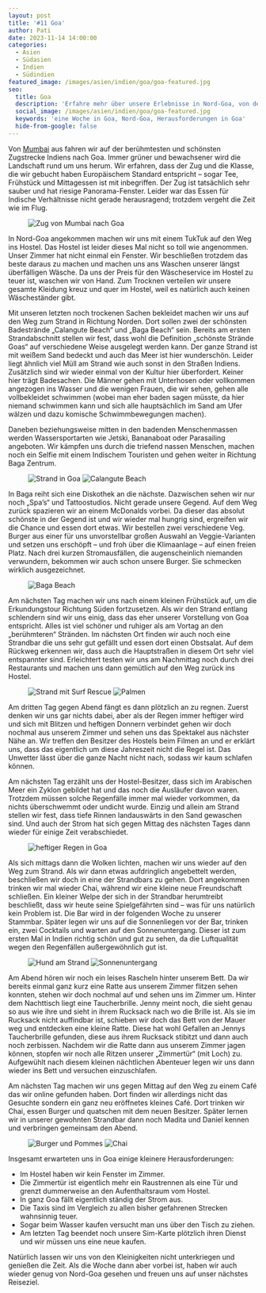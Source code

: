 ```yaml
---
layout: post
title: '#11 Goa'
author: Pati
date: 2023-11-14 14:00:00
categories:
  - Asien
  - Südasien
  - Indien
  - Südindien
featured_image: /images/asien/indien/goa/goa-featured.jpg
seo:
  title: Goa
  description: 'Erfahre mehr über unsere Erlebnisse in Nord-Goa, von den Stränden über das Essen bis zu unerwarteten Herausforderungen.'
  social_image: /images/asien/indien/goa/goa-featured.jpg
  keywords: 'eine Woche in Goa, Nord-Goa, Herausforderungen in Goa'
  hide-from-google: false
---
```

Von [Mumbai](mumbai-2) aus fahren wir auf der berühmtesten und schönsten Zugstrecke Indiens nach Goa. Immer grüner und bewachsener wird die Landschaft rund um uns herum. Wir erfahren, dass der Zug und die Klasse, die wir gebucht haben Europäischem Standard entspricht – sogar Tee, Frühstück und Mittagessen ist mit inbegriffen. Der Zug ist tatsächlich sehr sauber und hat riesige Panorama-Fenster. Leider war das Essen für Indische Verhältnisse nicht gerade herausragend; trotzdem vergeht die Zeit wie im Flug.

<figure class="img1">
 	<img src="/images/asien/indien/goa/goa-1.jpg" alt="Zug von Mumbai nach Goa">
</figure>

In Nord-Goa angekommen machen wir uns mit einem TukTuk auf den Weg ins Hostel. Das Hostel ist leider dieses Mal nicht so toll wie angenommen. Unser Zimmer hat nicht einmal ein Fenster. Wir beschließen trotzdem das beste daraus zu machen und machen uns ans Waschen unserer längst überfälligen Wäsche. Da uns der Preis für den Wäscheservice im Hostel zu teuer ist, waschen wir von Hand. Zum Trocknen verteilen wir unsere gesamte Kleidung kreuz und quer im Hostel, weil es natürlich auch keinen Wäscheständer gibt.

Mit unseren letzten noch trockenen Sachen bekleidet machen wir uns auf den Weg zum Strand in Richtung Norden. Dort sollen zwei der schönsten Badestrände „Calangute Beach“ und „Baga Beach“ sein. Bereits am ersten Strandabschnitt stellen wir fest, dass wohl die Definition „schönste Strände Goas“ auf verschiedene Weise ausgelegt werden kann. Der ganze Strand ist mit weißem Sand bedeckt und auch das Meer ist hier wunderschön. Leider liegt ähnlich viel Müll am Strand wie auch sonst in den Straßen Indiens. Zusätzlich sind wir wieder einmal von der Kultur hier überfordert. Keiner hier trägt Badesachen. Die Männer gehen mit Unterhosen oder vollkommen angezogen ins Wasser und die wenigen Frauen, die wir sehen, gehen alle vollbekleidet schwimmen (wobei man eher baden sagen müsste, da hier niemand schwimmen kann und sich alle hauptsächlich im Sand am Ufer wälzen und dazu komische Schwimmbewegungen machen).

Daneben beziehungsweise mitten in den badenden Menschenmassen werden Wassersportarten wie Jetski, Bananaboat oder Parasailing angeboten. Wir kämpfen uns durch die triefend nassen Menschen, machen noch ein Selfie mit einem Indischem Touristen und gehen weiter in Richtung Baga Zentrum. 

<figure class="img2">
 	<img src="/images/asien/indien/goa/goa-6.jpg" alt="Strand in Goa">
  <img src="/images/asien/indien/goa/goa-7.jpg" alt="Calangute Beach">
</figure>

In Baga reiht sich eine Diskothek an die nächste. Dazwischen sehen wir nur noch „Spa’s“ und Tattoostudios. Nicht gerade unsere Gegend. Auf dem Weg zurück spazieren wir an einem McDonalds vorbei. Da dieser das absolut schönste in der Gegend ist und wir wieder mal hungrig sind, ergreifen wir die Chance und essen dort etwas. Wir bestellen zwei verschiedene Veg. Burger aus einer für uns unvorstellbar großen Auswahl an Veggie-Varianten und setzen uns erschöpft – und froh über die Klimaanlage – auf einen freien Platz. Nach drei kurzen Stromausfällen, die augenscheinlich niemanden verwundern, bekommen wir auch schon unsere Burger. Sie schmecken wirklich ausgezeichnet. 

<figure class="img1">
 	<img src="/images/asien/indien/goa/goa-11.jpg" alt="Baga Beach">
</figure>

Am nächsten Tag machen wir uns nach einem kleinen Frühstück auf, um die Erkundungstour Richtung Süden fortzusetzen. Als wir den Strand entlang schlendern sind wir uns einig, dass das eher unserer Vorstellung von Goa entspricht. Alles ist viel schöner und ruhiger als am Vortag an den „berühmteren“ Stränden. Im nächsten Ort finden wir auch noch eine Strandbar die uns sehr gut gefällt und essen dort einen Obstsalat. Auf dem Rückweg erkennen wir, dass auch die Hauptstraßen in diesem Ort sehr viel entspannter sind. Erleichtert testen wir uns am Nachmittag noch durch drei Restaurants und machen uns dann gemütlich auf den Weg zurück ins Hostel.

<figure class="img2">
 	<img src="/images/asien/indien/goa/goa-2.jpg" alt="Strand mit Surf Rescue">
  <img src="/images/asien/indien/goa/goa-3.jpg" alt="Palmen">
</figure>

Am dritten Tag gegen Abend fängt es dann plötzlich an zu regnen. Zuerst denken wir uns gar nichts dabei, aber als der Regen immer heftiger wird und sich mit Blitzen und heftigen Donnern verbindet gehen wir doch nochmal aus unserem Zimmer und sehen uns das Spektakel aus nächster Nähe an. Wir treffen den Besitzer des Hostels beim Filmen an und er erklärt uns, dass das eigentlich um diese Jahreszeit nicht die Regel ist. Das Unwetter lässt über die ganze Nacht nicht nach, sodass wir kaum schlafen können.

Am nächsten Tag erzählt uns der Hostel-Besitzer, dass sich im Arabischen Meer ein Zyklon gebildet hat und das noch die Ausläufer davon waren. Trotzdem müssen solche Regenfälle immer mal wieder vorkommen, da nichts überschwemmt oder undicht wurde. Einzig und allein am Strand stellen wir fest, dass tiefe Rinnen landauswärts in den Sand gewaschen sind. Und auch der Strom hat sich gegen Mittag des nächsten Tages dann wieder für einige Zeit verabschiedet. 

<figure class="img1">
 	<img src="/images/asien/indien/goa/goa-8.jpg" alt="heftiger Regen in Goa">
</figure>

Als sich mittags dann die Wolken lichten, machen wir uns wieder auf den Weg zum Strand. Als wir dann etwas aufdringlich angebettelt werden, beschließen wir doch in eine der Strandbars zu gehen. Dort angekommen trinken wir mal wieder Chai, während wir eine kleine neue Freundschaft schließen. Ein kleiner Welpe der sich in der Strandbar herumtreibt beschließt, dass wir heute seine Spielgefährten sind – was für uns natürlich kein Problem ist. Die Bar wird in der folgenden Woche zu unserer Stammbar. Später legen wir uns auf die Sonnenliegen vor der Bar, trinken ein, zwei Cocktails und warten auf den Sonnenuntergang. Dieser ist zum ersten Mal in Indien richtig schön und gut zu sehen, da die Luftqualität wegen den Regenfällen außergewöhnlich gut ist. 

<figure class="img2">
 	<img src="/images/asien/indien/goa/goa-9.jpg" alt="Hund am Strand">
  <img src="/images/asien/indien/goa/goa-10.jpg" alt="Sonnenuntergang">
</figure>

Am Abend hören wir noch ein leises Rascheln hinter unserem Bett. Da wir bereits einmal ganz kurz eine Ratte aus unserem Zimmer flitzen sehen konnten, stehen wir doch nochmal auf und sehen uns im Zimmer um. Hinter dem Nachttisch liegt eine Taucherbrille. Jenny meint noch, die sieht genau so aus wie ihre und sieht in ihrem Rucksack nach wo die Brille ist. Als sie im Rucksack nicht auffindbar ist, schieben wir doch das Bett von der Mauer weg und entdecken eine kleine Ratte. Diese hat wohl Gefallen an Jennys Taucherbrille gefunden, diese aus ihrem Rucksack stibitzt und dann auch noch zerbissen. Nachdem wir die Ratte dann aus unserem Zimmer jagen können, stopfen wir noch alle Ritzen unserer „Zimmertür“ (mit Loch) zu. Aufgewühlt nach diesem kleinen nächtlichen Abenteuer legen wir uns dann wieder ins Bett und versuchen einzuschlafen.

Am nächsten Tag machen wir uns gegen Mittag auf den Weg zu einem Café das wir online gefunden haben. Dort finden wir allerdings nicht das Gesuchte sondern ein ganz neu eröffnetes kleines Café. Dort trinken wir Chai, essen Burger und quatschen mit dem neuen Besitzer. Später lernen wir in unserer gewohnten Strandbar dann noch Madita und Daniel kennen und verbringen gemeinsam den Abend. 

<figure class="img2">
 	<img src="/images/asien/indien/goa/goa-4.jpg" alt="Burger und Pommes">
  <img src="/images/asien/indien/goa/goa-5.jpg" alt="Chai">
</figure>

Insgesamt erwarteten uns in Goa einige kleinere Herausforderungen:

- Im Hostel haben wir kein Fenster im Zimmer.
- Die Zimmertür ist eigentlich mehr ein Raustrennen als eine Tür und grenzt dummerweise an den Aufenthaltsraum vom Hostel.
- In ganz Goa fällt eigentlich ständig der Strom aus.
- Die Taxis sind im Vergleich zu allen bisher gefahrenen Strecken wahnsinnig teuer.
- Sogar beim Wasser kaufen versucht man uns über den Tisch zu ziehen.
- Am letzten Tag beendet noch unsere Sim-Karte plötzlich ihren Dienst und wir müssen uns eine neue kaufen.

Natürlich lassen wir uns von den Kleinigkeiten nicht unterkriegen und genießen die Zeit. Als die Woche dann aber vorbei ist, haben wir auch wieder genug von Nord-Goa gesehen und freuen uns auf unser nächstes Reiseziel.
